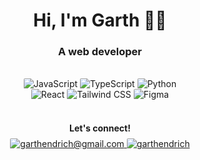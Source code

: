 <h1 align="center">Hi, I'm Garth 🍃✨</h1>

<h3 align="center">A web developer</h3>

<br />

<div align="center">
    <img alt="JavaScript" src="https://img.shields.io/badge/JavaScript-323330?style=for-the-badge&logo=javascript&logoColor=F7DF1E" style="border-radius: 2px" />
    <img alt="TypeScript" src="https://img.shields.io/badge/TypeScript-007ACC?style=for-the-badge&logo=typescript&logoColor=white" style="border-radius: 2px" />
    <img alt="Python" src="https://img.shields.io/badge/Python-FFD43B?style=for-the-badge&logo=python&logoColor=blue" style="border-radius: 2px" />
</div>

<div align="center">
    <img alt="React" src="https://img.shields.io/badge/React-20232A?style=for-the-badge&logo=react&logoColor=61DAFB" style="border-radius: 2px" />
    <img alt="Tailwind CSS" src="https://img.shields.io/badge/Tailwind_CSS-38B2AC?style=for-the-badge&logo=tailwind-css&logoColor=white" style="border-radius: 2px" />
    <img alt="Figma" src="https://img.shields.io/badge/Figma-F24E1E?style=for-the-badge&logo=figma&logoColor=white" style="border-radius: 2px" />
</div>

<br />

<div align="center">
    <h4 style="margin-bottom: 8px">Let's connect!</h4>
    <a href="mailto:garthendrich@gmail.com">
        <img alt="garthendrich@gmail.com" src="https://img.shields.io/badge/garthendrich@gmail.com-D14836?style=for-the-badge&logo=gmail&logoColor=white" style="border-radius: 2px" />
    </a>
    <a href="https://www.linkedin.com/in/garthendrich/">
        <img alt="garthendrich" src="https://img.shields.io/badge/garthendrich-0077B5?style=for-the-badge&logo=linkedin&logoColor=white" style="border-radius: 2px" />
    </a>
</div>
